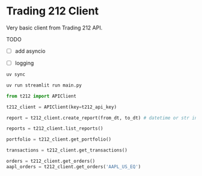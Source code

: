 # Trading 212 Client

Very basic client from Trading 212 API.

TODO

- [ ] add asyncio

- [ ] logging

```bash
uv sync
```

```bash
uv run streamlit run main.py
```

```python
from t212 import APIClient

t212_client = APIClient(key=t212_api_key)

report = t212_client.create_report(from_dt, to_dt) # datetime or str in format %Y-%m-%dT%H:%M:%SZ

reports = t212_client.list_reports()

portfolio = t212_client.get_portfolio()

transactions = t212_client.get_transactions()

orders = t212_client.get_orders()
aapl_orders = t212_client.get_orders('AAPL_US_EQ')
```
